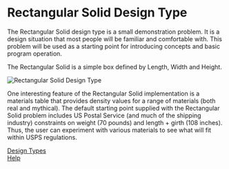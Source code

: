 # Rectangular Solid Design Type

The Rectangular Solid design type is a small demonstration problem.
It is a design situation that most people will be familiar and comfortable with.
This problem will be used as a starting point for introducing concepts and basic program operation.

The Rectangular Solid is a simple box defined by Length, Width and Height.

![Rectangular Solid Design Type](/docs/Help/DesignTypes/Solid/img/RectangularSolidDiagram.png "Rectangular Solid Design Type")

One interesting feature of the Rectangular Solid implementation is a materials table that 
provides density values for a range of materials (both real and mythical). 
The default starting point supplied with the Rectangular Solid problem includes US Postal Service 
(and much of the shipping industry) constraints on weight (70 pounds) and length + girth
(108 inches). 
Thus, the user can experiment with various materials to see what will fit within USPS regulations.


[Design Types](/docs/Help/DesignTypes/index.html)   
[Help](/docs/Help/index.html)   

